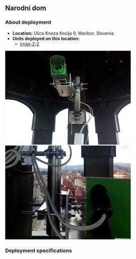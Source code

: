 ## Narodni dom

### About deployment
- **Location:** Ulica Kneza Koclja 9, Maribor, Slovenia
- **Units deployed on this location:** 	
  - [irnas-2-2](https://nodewatcher.koruza.net/node/f00524a5-7263-5596-855b-135fdea68b2b/)
  
![deployment-7](img/deployment-4.jpg)
![deployment-8](img/deployment-5.jpg)

### Deployment specifications
